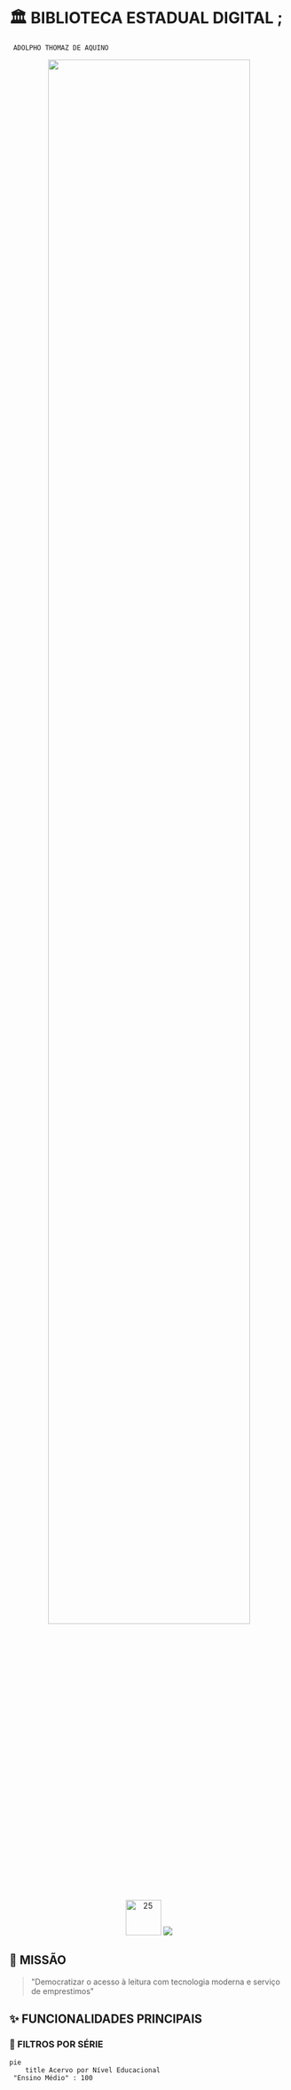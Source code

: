 # 🏛️ BIBLIOTECA ESTADUAL DIGITAL ; 
     ADOLPHO THOMAZ DE AQUINO

<div align="center">
  <img src="https://via.placeholder.com/1200x400/1A237E/FFFFFF?text=BIBLIOTECA+ESTADUAL+DIGITAL" width="85%">
  <br>
  <img <a href="https://emoji.gg/emoji/26654-25"><img src="https://cdn3.emoji.gg/emojis/26654-25.png" width="64px" height="64px" alt="25"></a>
  <img src="https://img.shields.io/badge/Version-2.1.3-blue?style=for-the-badge">
</div>

## 📌 MISSÃO
> "Democratizar o acesso à leitura com tecnologia moderna e serviço de emprestimos"

## ✨ FUNCIONALIDADES PRINCIPAIS

### 🎯 FILTROS POR SÉRIE
```mermaid
pie
    title Acervo por Nível Educacional
 "Ensino Médio" : 100

